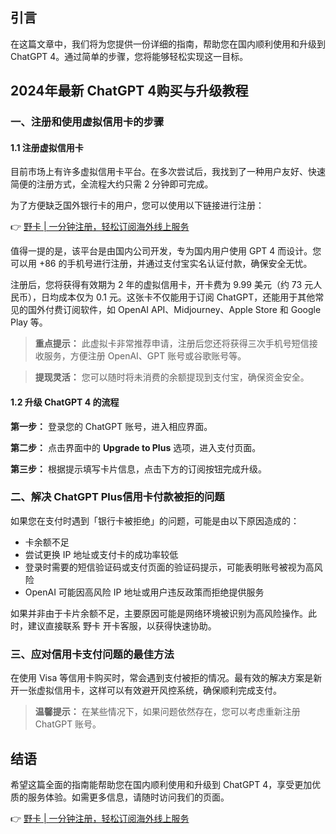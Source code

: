 ## 引言

在这篇文章中，我们将为您提供一份详细的指南，帮助您在国内顺利使用和升级到 ChatGPT 4。通过简单的步骤，您将能够轻松实现这一目标。

## 2024年最新 ChatGPT 4购买与升级教程

### 一、注册和使用虚拟信用卡的步骤

#### 1.1 注册虚拟信用卡

目前市场上有许多虚拟信用卡平台。在多次尝试后，我找到了一种用户友好、快速简便的注册方式，全流程大约只需 2 分钟即可完成。

为了方便缺乏国外银行卡的用户，您可以使用以下链接进行注册：

👉 [野卡 | 一分钟注册，轻松订阅海外线上服务](https://bit.ly/bewildcard)

值得一提的是，该平台是由国内公司开发，专为国内用户使用 GPT 4 而设计。您可以用 +86 的手机号进行注册，并通过支付宝实名认证付款，确保安全无忧。

注册后，您将获得有效期为 2 年的虚拟信用卡，开卡费为 9.99 美元（约 73 元人民币），日均成本仅为 0.1 元。这张卡不仅能用于订阅 ChatGPT，还能用于其他常见的国外付费订阅软件，如 OpenAI API、Midjourney、Apple Store 和 Google Play 等。

> **重点提示：** 此虚拟卡非常推荐申请，注册后您还将获得三次手机号短信接收服务，方便注册 OpenAI、GPT 账号或谷歌账号等。

> **提现灵活：** 您可以随时将未消费的余额提现到支付宝，确保资金安全。

#### 1.2 升级 ChatGPT 4 的流程

**第一步：** 登录您的 ChatGPT 账号，进入相应界面。

**第二步：** 点击界面中的 **Upgrade to Plus** 选项，进入支付页面。

**第三步：** 根据提示填写卡片信息，点击下方的订阅按钮完成升级。

### 二、解决 ChatGPT Plus信用卡付款被拒的问题

如果您在支付时遇到「银行卡被拒绝」的问题，可能是由以下原因造成的：

- 卡余额不足
- 尝试更换 IP 地址或支付卡的成功率较低
- 登录时需要的短信验证码或支付页面的验证码提示，可能表明账号被视为高风险
- OpenAI 可能因高风险 IP 地址或用户违反政策而拒绝提供服务

如果并非由于卡片余额不足，主要原因可能是网络环境被识别为高风险操作。此时，建议直接联系 野卡 开卡客服，以获得快速协助。

### 三、应对信用卡支付问题的最佳方法

在使用 Visa 等信用卡购买时，常会遇到支付被拒的情况。最有效的解决方案是新开一张虚拟信用卡，这样可以有效避开风控系统，确保顺利完成支付。

> **温馨提示：** 在某些情况下，如果问题依然存在，您可以考虑重新注册 ChatGPT 账号。

## 结语

希望这篇全面的指南能帮助您在国内顺利使用和升级到 ChatGPT 4，享受更加优质的服务体验。如需更多信息，请随时访问我们的页面。

👉 [野卡 | 一分钟注册，轻松订阅海外线上服务](https://bit.ly/bewildcard)
